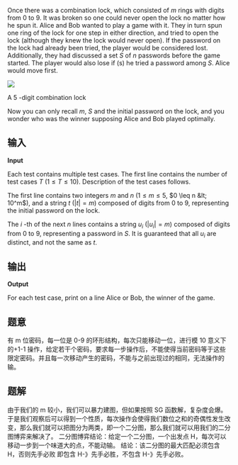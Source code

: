 Once there was a combination lock, which consisted of $m$ rings with digits from $0$ to $9$. It was broken so one could never open the lock no matter how he spun it. Alice and Bob wanted to play a game with it. They in turn spun one ring of the lock for one step in either direction, and tried to open the lock (although they knew the lock would never open). If the password on the lock had already been tried, the player would be considered lost. Additionally, they had discussed a set $S$ of $n$ passwords before the game started. The player would also lose if (s) he tried a password among $S$. Alice would move first.

![](https://espresso.codeforces.com/7df8463eb0e31cb31444aa903c80fb882020c245.png)

A $5$ \-digit combination lock



Now you can only recall $m$, $S$ and the initial password on the lock, and you wonder who was the winner supposing Alice and Bob played optimally.

## 输入
**Input**

Each test contains multiple test cases. The first line contains the number of test cases $T$ ($1 \le T \le 10$). Description of the test cases follows.

The first line contains two integers $m$ and $n$ ($1 \leq m \leq 5$, $0 \leq n &lt; 10^m$), and a string $t$ ($|t| = m$) composed of digits from $0$ to $9$, representing the initial password on the lock.

The $i$ \-th of the next $n$ lines contains a string $u_i$ ($|u_i| = m$) composed of digits from $0$ to $9$, representing a password in $S$. It is guaranteed that all $u_i$ are distinct, and not the same as $t$.

## 输出
**Output**

For each test case, print on a line Alice or Bob, the winner of the game.


## 题意
有 m 位密码，每一位是 0-9 的环形结构，每次只能移动一位，进行模 10 意义下的+1-1 操作，给定若干个密码，要求每一步操作后，不能使得当前密码等于这些限定密码。并且每一次移动产生的密码，不能与之前出现过的相同，无法操作的输。

## 题解
由于我们的 m 较小，我们可以暴力建图，但如果按照 SG 函数解，复杂度会爆。于是我们观察后可以得到一个性质，每次操作会使得我们数位之和的奇偶性发生改变，那么我们就可以把图分为两类，即一个二分图，那么我们就可以用我们的二分图博弈来解决了。
二分图博弈结论：给定一个二分图，一个出发点 H，每次可以移动一步到一个味道大的点，不能动输。
结论：该二分图的最大匹配必须包含 H，否则先手必败
即包含 H-》先手必胜，不包含 H-》先手必败。